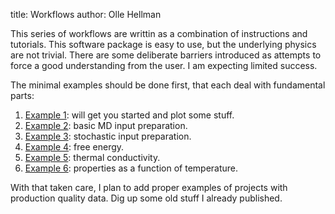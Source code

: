 title: Workflows
author: Olle Hellman

This series of workflows are writtin as a combination of instructions and tutorials. This software package is easy to use, but the underlying physics are not trivial. There are some deliberate barriers introduced as attempts to force a good understanding from the user. I am expecting limited success.

The minimal examples should be done first, that each deal with fundamental parts:

1. [Example 1](minimal_example_1.html): will get you started and plot some stuff.
2. [Example 2](minimal_example_2.html): basic MD input preparation.
3. [Example 3](minimal_example_3.html): stochastic input preparation.
4. [Example 4](minimal_example_4.html): free energy.
5. [Example 5](minimal_example_5.html): thermal conductivity.
6. [Example 6](minimal_example_6.html): properties as a function of temperature.

With that taken care, I plan to add proper examples of projects with production quality data. Dig up some old stuff I already published.
